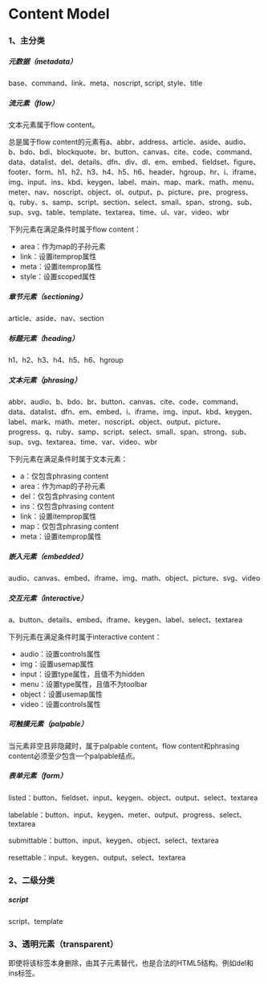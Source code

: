 # Content Model

### 1、主分类

##### 元数据（metadata）

base、command、link、meta、noscript, script, style、title

##### 流元素（flow）

文本元素属于flow content。

总是属于flow content的元素有a、abbr、address、article、aside、audio、b、bdo、bdi、blockquote、br、button、canvas、cite、code、command、data、datalist、del、details、dfn、div、dl、em、embed、fieldset、figure、footer、form、h1、h2、h3、h4、h5、h6、header、hgroup、hr、i、iframe、img、input、ins、kbd、keygen、label、main、map、mark、math、menu、meter、nav、noscript、object、ol、output、p、picture、pre、progress、q、ruby、s、samp、script、section、select、small、span、strong、sub、sup、svg、table、template、textarea、time、ul、var、video、wbr

下列元素在满足条件时属于flow content：
- area：作为map的子孙元素
- link：设置itemprop属性
- meta：设置itemprop属性
- style：设置scoped属性

##### 章节元素（sectioning）

article、aside、nav、section

##### 标题元素（heading）

 h1、h2、h3、h4、h5、h6、hgroup

##### 文本元素（phrasing）

abbr、audio、b、bdo、br、button、canvas、cite、code、command、data、datalist、dfn、em、embed、i、iframe、img、input、kbd、keygen、label、mark、math、meter、noscript、object、output、picture、progress、q、ruby、samp、script、select、small、span、strong、sub、sup、svg、textarea、time、var、video、wbr 

下列元素在满足条件时属于文本元素：
- a：仅包含phrasing content
- area：作为map的子孙元素
- del：仅包含phrasing content
- ins：仅包含phrasing content
- link：设置itemprop属性
- map：仅包含phrasing content
- meta：设置itemprop属性

##### 嵌入元素（embedded）

audio、canvas、embed、iframe、img、math、object、picture、svg、video

##### 交互元素（interactive）

a、button、details、embed、iframe、keygen、label、select、textarea

下列元素在满足条件时属于interactive content：
- audio：设置controls属性
- img：设置usemap属性
- input：设置type属性，且值不为hidden
- menu：设置type属性，且值不为toolbar
- object：设置usemap属性
- video：设置controls属性

##### 可触摸元素（palpable）

当元素非空且非隐藏时，属于palpable content。flow content和phrasing content必须至少包含一个palpable结点。

##### 表单元素（form）

listed：button、fieldset、input、keygen、object、output、select、textarea

labelable：button、input、keygen、meter、output、progress、select、textarea

submittable：button、input、keygen、object、select、textarea

resettable：input、keygen、output、select、textarea

### 2、二级分类

##### script

script、template

### 3、透明元素（transparent）

即使将该标签本身删除，由其子元素替代，也是合法的HTML5结构。例如del和ins标签。